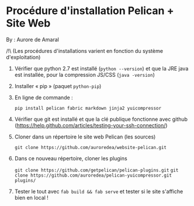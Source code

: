 Procédure d'installation Pelican + Site Web
=============

By : Aurore de Amaral

/!\ (Les procédures d'installations varient en fonction du système d'exploitation)

1. Vérifier que python 2.7 est installé (`python --version`) et que la JRE java est installée, pour la compression JS/CSS (`java -version`)

2. Installer « pip » (paquet `python-pip`)

3. En ligne de commande :

	`pip install pelican fabric markdown jinja2 yuicompressor`

4. Vérifier que git est installé et que la clé publique fonctionne avec github (https://help.github.com/articles/testing-your-ssh-connection/)

5. Cloner dans un répertoire le site web Pelican (les sources)

	`git clone https://github.com/auroredea/website-pelican.git`

6. Dans ce nouveau répertoire, cloner les plugins

	`git clone https://github.com/getpelican/pelican-plugins.git`
	`git clone https://github.com/auroredea/pelican-yuicompressor.git plugins/`

7. Tester le tout avec `fab build && fab serve` et tester si le site s'affiche bien en local !
